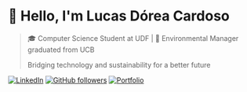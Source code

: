 # 👋 Hello, I'm Lucas Dórea Cardoso

> 🎓 Computer Science Student at UDF | 🌱 Environmental Manager graduated from UCB
> 
> Bridging technology and sustainability for a better future

[![LinkedIn](https://img.shields.io/badge/LinkedIn-0077B5?style=for-the-badge&logo=linkedin&logoColor=white)](https://www.linkedin.com/feed/?trk=guest_homepage-basic_nav-header-signin)
[![GitHub followers](https://img.shields.io/github/followers/lucascardoso?style=for-the-badge)](https://github.com/lucascardoso)
[![Portfolio](https://img.shields.io/badge/Portfolio-00C7B7?style=for-the-badge&logo=github&logoColor=white)](https://lucasdoreac.github.io)


